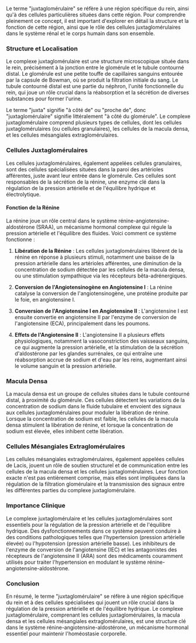 Le terme "juxtaglomérulaire" se réfère à une région spécifique du rein, ainsi qu'à des cellules particulières situées dans cette région. Pour comprendre pleinement ce concept, il est important d'explorer en détail la structure et la fonction de cette région, ainsi que le rôle des cellules juxtaglomérulaires dans le système rénal et le corps humain dans son ensemble.

### Structure et Localisation

Le complexe juxtaglomérulaire est une structure microscopique située dans le rein, précisément à la jonction entre le glomérule et le tubule contourné distal. Le glomérule est une petite touffe de capillaires sanguins entourée par la capsule de Bowman, où se produit la filtration initiale du sang. Le tubule contourné distal est une partie du néphron, l'unité fonctionnelle du rein, qui joue un rôle crucial dans la réabsorption et la sécrétion de diverses substances pour former l'urine.

Le terme "juxta" signifie "à côté de" ou "proche de", donc "juxtaglomérulaire" signifie littéralement "à côté du glomérule". Le complexe juxtaglomérulaire comprend plusieurs types de cellules, dont les cellules juxtaglomérulaires (ou cellules granulaires), les cellules de la macula densa, et les cellules mésangiales extraglomérulaires.

### Cellules Juxtaglomérulaires

Les cellules juxtaglomérulaires, également appelées cellules granulaires, sont des cellules spécialisées situées dans la paroi des artérioles afférentes, juste avant leur entrée dans le glomérule. Ces cellules sont responsables de la sécrétion de la rénine, une enzyme clé dans la régulation de la pression artérielle et de l'équilibre hydrique et électrolytique.

#### Fonction de la Rénine

La rénine joue un rôle central dans le système rénine-angiotensine-aldostérone (SRAA), un mécanisme hormonal complexe qui régule la pression artérielle et l'équilibre des fluides. Voici comment ce système fonctionne :

1. **Libération de la Rénine** : Les cellules juxtaglomérulaires libèrent de la rénine en réponse à plusieurs stimuli, notamment une baisse de la pression artérielle dans les artérioles afférentes, une diminution de la concentration de sodium détectée par les cellules de la macula densa, ou une stimulation sympathique via les récepteurs bêta-adrénergiques.

2. **Conversion de l'Angiotensinogène en Angiotensine I** : La rénine catalyse la conversion de l'angiotensinogène, une protéine produite par le foie, en angiotensine I.

3. **Conversion de l'Angiotensine I en Angiotensine II** : L'angiotensine I est ensuite convertie en angiotensine II par l'enzyme de conversion de l'angiotensine (ECA), principalement dans les poumons.

4. **Effets de l'Angiotensine II** : L'angiotensine II a plusieurs effets physiologiques, notamment la vasoconstriction des vaisseaux sanguins, ce qui augmente la pression artérielle, et la stimulation de la sécrétion d'aldostérone par les glandes surrénales, ce qui entraîne une réabsorption accrue de sodium et d'eau par les reins, augmentant ainsi le volume sanguin et la pression artérielle.

### Macula Densa

La macula densa est un groupe de cellules situées dans le tubule contourné distal, à proximité du glomérule. Ces cellules détectent les variations de la concentration de sodium dans le fluide tubulaire et envoient des signaux aux cellules juxtaglomérulaires pour moduler la libération de rénine. Lorsque la concentration de sodium est faible, les cellules de la macula densa stimulent la libération de rénine, et lorsque la concentration de sodium est élevée, elles inhibent cette libération.

### Cellules Mésangiales Extraglomérulaires

Les cellules mésangiales extraglomérulaires, également appelées cellules de Lacis, jouent un rôle de soutien structurel et de communication entre les cellules de la macula densa et les cellules juxtaglomérulaires. Leur fonction exacte n'est pas entièrement comprise, mais elles sont impliquées dans la régulation de la filtration glomérulaire et la transmission des signaux entre les différentes parties du complexe juxtaglomérulaire.

### Importance Clinique

Le complexe juxtaglomérulaire et les cellules juxtaglomérulaires sont essentiels pour la régulation de la pression artérielle et de l'équilibre hydrique. Des dysfonctionnements dans ce système peuvent conduire à des conditions pathologiques telles que l'hypertension (pression artérielle élevée) ou l'hypotension (pression artérielle basse). Les inhibiteurs de l'enzyme de conversion de l'angiotensine (IEC) et les antagonistes des récepteurs de l'angiotensine II (ARA) sont des médicaments couramment utilisés pour traiter l'hypertension en modulant le système rénine-angiotensine-aldostérone.

### Conclusion

En résumé, le terme "juxtaglomérulaire" se réfère à une région spécifique du rein et à des cellules spécialisées qui jouent un rôle crucial dans la régulation de la pression artérielle et de l'équilibre hydrique. Le complexe juxtaglomérulaire, comprenant les cellules juxtaglomérulaires, la macula densa et les cellules mésangiales extraglomérulaires, est une structure clé dans le système rénine-angiotensine-aldostérone, un mécanisme hormonal essentiel pour maintenir l'homéostasie corporelle.